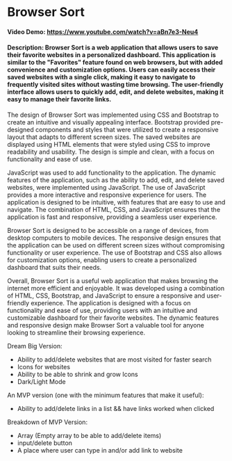 # Browser Sort
#### Video Demo:  <https://www.youtube.com/watch?v=aBn7e3-Neu4>
#### Description: Browser Sort is a web application that allows users to save their favorite websites in a personalized dashboard. This application is similar to the "Favorites" feature found on web browsers, but with added convenience and customization options. Users can easily access their saved websites with a single click, making it easy to navigate to frequently visited sites without wasting time browsing. The user-friendly interface allows users to quickly add, edit, and delete websites, making it easy to manage their favorite links.

The design of Browser Sort was implemented using CSS and Bootstrap to create an intuitive and visually appealing interface. Bootstrap provided pre-designed components and styles that were utilized to create a responsive layout that adapts to different screen sizes. The saved websites are displayed using HTML elements that were styled using CSS to improve readability and usability. The design is simple and clean, with a focus on functionality and ease of use.

JavaScript was used to add functionality to the application. The dynamic features of the application, such as the ability to add, edit, and delete saved websites, were implemented using JavaScript. The use of JavaScript provides a more interactive and responsive experience for users. The application is designed to be intuitive, with features that are easy to use and navigate. The combination of HTML, CSS, and JavaScript ensures that the application is fast and responsive, providing a seamless user experience.

Browser Sort is designed to be accessible on a range of devices, from desktop computers to mobile devices. The responsive design ensures that the application can be used on different screen sizes without compromising functionality or user experience. The use of Bootstrap and CSS also allows for customization options, enabling users to create a personalized dashboard that suits their needs.

Overall, Browser Sort is a useful web application that makes browsing the internet more efficient and enjoyable. It was developed using a combination of HTML, CSS, Bootstrap, and JavaScript to ensure a responsive and user-friendly experience. The application is designed with a focus on functionality and ease of use, providing users with an intuitive and customizable dashboard for their favorite websites. The dynamic features and responsive design make Browser Sort a valuable tool for anyone looking to streamline their browsing experience.

Dream Big Version:

- Ability to add/delete websites that are most visited for faster search
- Icons for websites 
- Ability to be able to shrink and grow Icons
- Dark/Light Mode


An MVP version (one with the minimum features that make it useful): 

- Ability to add/delete links in a list && have links worked when clicked

Breakdown of MVP Version:

- Array (Empty array to be able to add/delete items)
- input/delete button
- A place where user can type in and/or add link to website 



